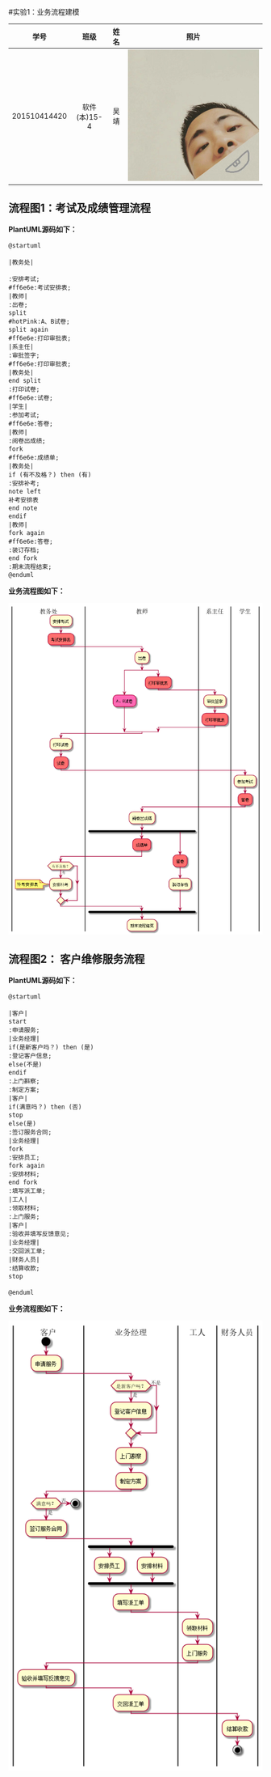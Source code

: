 #实验1：业务流程建模

|学号|班级|姓名|照片|
|:-------:|:-------------: | :----------:|:---:|
|201510414420|软件(本)15-4|吴靖|![flow1](../jing.jpg)|

## 流程图1：考试及成绩管理流程

**PlantUML源码如下：**

``` flow1
@startuml

|教务处|

:安排考试;
#ff6e6e:考试安排表;
|教师|
:出卷;
split
#hotPink:A、B试卷;
split again
#ff6e6e:打印审批表;
|系主任|
:审批签字;
#ff6e6e:打印审批表;
|教务处|
end split
:打印试卷;
#ff6e6e:试卷;
|学生|
:参加考试;
#ff6e6e:答卷;
|教师|
:阅卷出成绩;
fork
#ff6e6e:成绩单;
|教务处|
if (有不及格？) then (有)
:安排补考;
note left
补考安排表
end note
endif
|教师|
fork again
#ff6e6e:答卷;
:装订存档;
end fork
:期末流程结束;
@enduml
```

**业务流程图如下：**

![flow1](flow1.png)

## 流程图2： 客户维修服务流程

**PlantUML源码如下：**

``` flow2
@startuml

|客户|
start
:申请服务;
|业务经理|
if(是新客户吗？) then (是)
:登记客户信息;
else(不是)
endif
:上门斟察;
:制定方案;
|客户|
if(满意吗？) then (否)
stop
else(是)
:签订服务合同;
|业务经理|
fork
:安排员工;
fork again
:安排材料;
end fork
:填写派工单;
|工人|
:领取材料;
:上门服务;
|客户|
:验收并填写反馈意见;
|业务经理|
:交回派工单;
|财务人员|
:结算收款;
stop

@enduml
```

**业务流程图如下：**

![flow2](flow2.png)
